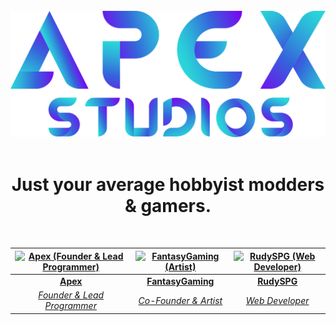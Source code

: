 <br>
<div align="center">
	<a href="https://discord.apexmods.xyz/"><img src="https://github.com/ApexStudios-Dev/.github/blob/master/assets/apexstudios/Banner.svg"></a>
</div>
<br>
<h1 align="center">Just your average hobbyist modders & gamers.</h1>
<br>
<div align="center">
	
| [<img height="auto" width="175" alt="Apex (Founder & Lead Programmer)" src="https://images.weserv.nl/?url=github.com/ApexStudios-Dev/.github/blob/master/assets/members/apex.png?raw=true&fit=cover&mask=circle"></img>](https://github.com/ApexModder) | [<img height="auto" width="175" alt="FantasyGaming (Artist)" src="https://images.weserv.nl/?url=github.com/ApexStudios-Dev/.github/blob/master/assets/members/fantasy-alt.png?raw=true&fit=cover&mask=circle"></img>](https://github.com/Viscerus) | [<img height="auto" width="175" alt="RudySPG (Web Developer)" src="https://images.weserv.nl/?url=github.com/ApexStudios-Dev/.github/blob/master/assets/members/rudyspg.png?raw=true&fit=cover&mask=circle"></img>](https://github.com/RudySPG) |
|:---:|:---:|:---:|
| [**Apex**](https://github.com/ApexModder) | [**FantasyGaming**](https://github.com/Viscerus) | [**RudySPG**](https://github.com/RudySPG) |
| [_Founder & Lead Programmer_](https://github.com/ApexModder) | [_Co-Founder & Artist_](https://github.com/Viscerus) | [_Web Developer_](https://github.com/RudySPG) |

</div>
